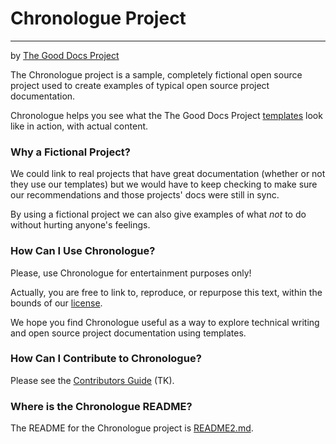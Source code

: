 # Chronologue Project
----------------
by [The Good Docs Project](thegooddocsproject.dev)

The Chronologue project is a sample, completely fictional open source project used to create examples of typical open source project documentation.

Chronologue helps you see what the The Good Docs Project [templates](https://www.github.com/thegooddocsproject/templates) look like in action, with actual content.

### Why a Fictional Project?

We could link to real projects that have great documentation (whether or not they use our templates) but we would have to keep checking to make sure our recommendations and those projects' docs were still in sync.

By using a fictional project we can also give examples of what _not_ to do without hurting anyone's feelings.

### How Can I Use Chronologue?

Please, use Chronologue for entertainment purposes only! 

Actually, you are free to link to, reproduce, or repurpose this text, within the bounds of our [license](/LICENSE).

We hope you find Chronologue useful as a way to explore technical writing and open source project documentation using templates.

### How Can I Contribute to Chronologue?

Please see the [Contributors Guide](/CONTRIBUTING.md) (TK).

### Where is the Chronologue README?

The README for the Chronologue project is [README2.md](/README2.md).